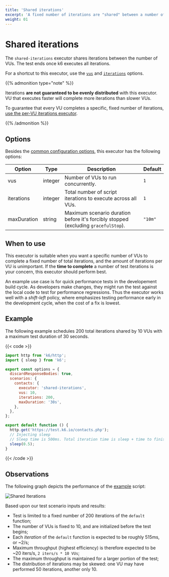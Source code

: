 ```yaml
---
title: 'Shared iterations'
excerpt: 'A fixed number of iterations are "shared" between a number of VUs, and the test ends once all iterations are executed.'
weight: 01
---
```


# Shared iterations

The `shared-iterations` executor shares iterations between the number of VUs.
The test ends once k6 executes all iterations.

For a shortcut to this executor, use the [`vus`](https://grafana.com/docs/k6/<K6_VERSION>/using-k6/k6-options/reference#vus) and [`iterations`](https://grafana.com/docs/k6/<K6_VERSION>/using-k6/k6-options/reference#iterations) options.

{{% admonition type="note" %}}

Iterations **are not guaranteed to be evenly distributed** with this executor.
VU that executes faster will complete more iterations than slower VUs.

To guarantee that every VU completes a specific, fixed number of iterations, [use the per-VU iterations executor](https://grafana.com/docs/k6/<K6_VERSION>/using-k6/scenarios/executors/per-vu-iterations).

{{% /admonition %}}

## Options

Besides the [common configuration options](https://grafana.com/docs/k6/<K6_VERSION>/using-k6/scenarios#options),
this executor has the following options:

| Option      | Type    | Description                                                                        | Default |
| ----------- | ------- | ---------------------------------------------------------------------------------- | ------- |
| vus         | integer | Number of VUs to run concurrently.                                                 | `1`     |
| iterations  | integer | Total number of script iterations to execute across all VUs.                       | `1`     |
| maxDuration | string  | Maximum scenario duration before it's forcibly stopped (excluding `gracefulStop`). | `"10m"` |

## When to use

This executor is suitable when you want a specific number of VUs to complete a fixed
number of total iterations, and the amount of iterations per VU is unimportant.
If the **time to complete** a number of test iterations is your concern, this executor should perform best.

An example use case is for quick performance tests in the developement build cycle.
As developers make changes, they might run the test against the local code to test for performance regressions.
Thus the executor works well with a _shift-left_ policy, where emphasizes testing performance early in the development cycle, when the cost of a fix is lowest.

## Example

The following example schedules 200 total iterations shared by 10 VUs with a maximum test duration of 30 seconds.

{{< code >}}

```javascript
import http from 'k6/http';
import { sleep } from 'k6';

export const options = {
  discardResponseBodies: true,
  scenarios: {
    contacts: {
      executor: 'shared-iterations',
      vus: 10,
      iterations: 200,
      maxDuration: '30s',
    },
  },
};

export default function () {
  http.get('https://test.k6.io/contacts.php');
  // Injecting sleep
  // Sleep time is 500ms. Total iteration time is sleep + time to finish request.
  sleep(0.5);
}
```

{{< /code >}}

## Observations

The following graph depicts the performance of the [example](#example) script:

![Shared Iterations](/media/docs/k6-oss/shared-iterations.png)

Based upon our test scenario inputs and results:

- Test is limited to a fixed number of 200 iterations of the `default` function;
- The number of VUs is fixed to 10, and are initialized before the test begins;
- Each _iteration_ of the `default` function is expected to be roughly 515ms, or ~2/s;
- Maximum throughput (highest efficiency) is therefore expected to be ~20 iters/s, `2 iters/s * 10 VUs`;
- The maximum throughput is maintained for a larger portion of the test;
- The distribution of iterations may be skewed: one VU may have performed 50 iterations, another only 10.
